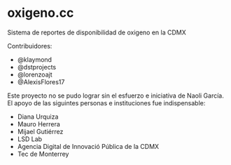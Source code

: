 # oxigeno.cc
Sistema de reportes de disponibilidad de oxigeno en la CDMX



Contribuidores:
* @klaymond
* @dstprojects
* @lorenzoajt 
* @AlexisFlores17

Este proyecto no se pudo lograr sin el esfuerzo e iniciativa de Naoli García. El apoyo de las siguintes personas e instituciones fue indispensable:
* Diana Urquiza
* Mauro Herrera
* Mijael Gutiérrez
* LSD Lab
* Agencia Digital de Innovació Pública de la CDMX
* Tec de Monterrey